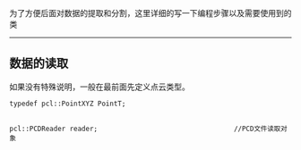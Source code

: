 为了方便后面对数据的提取和分割，这里详细的写一下编程步骤以及需要使用到的类

---

## 数据的读取

如果没有特殊说明，一般在最前面先定义点云类型。

```
typedef pcl::PointXYZ PointT;
```

```

pcl::PCDReader reader;                    				//PCD文件读取对象
```

